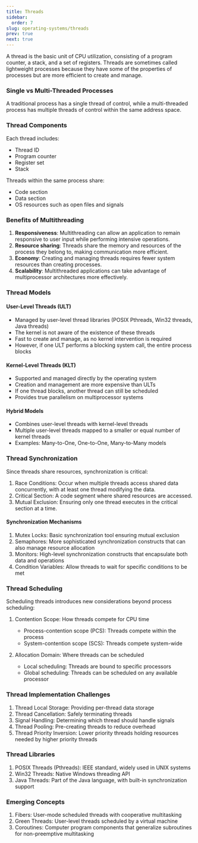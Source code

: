 ```yaml
---
title: Threads
sidebar:
  order: 7
slug: operating-systems/threads
prev: true
next: true
---
```


A thread is the basic unit of CPU utilization, consisting of a program counter, a stack, and a set of registers. Threads are sometimes called lightweight processes because they have some of the properties of processes but are more efficient to create and manage.

### Single vs Multi-Threaded Processes

A traditional process has a single thread of control, while a multi-threaded process has multiple threads of control within the same address space.

### Thread Components

Each thread includes:

- Thread ID
- Program counter
- Register set
- Stack

Threads within the same process share:

- Code section
- Data section
- OS resources such as open files and signals

### Benefits of Multithreading

1. **Responsiveness**: Multithreading can allow an application to remain responsive to user input while performing intensive operations.
2. **Resource sharing**: Threads share the memory and resources of the process they belong to, making communication more efficient.
3. **Economy**: Creating and managing threads requires fewer system resources than creating processes.
4. **Scalability**: Multithreaded applications can take advantage of multiprocessor architectures more effectively.

### Thread Models

#### User-Level Threads (ULT)

- Managed by user-level thread libraries (POSIX Pthreads, Win32 threads, Java threads)
- The kernel is not aware of the existence of these threads
- Fast to create and manage, as no kernel intervention is required
- However, if one ULT performs a blocking system call, the entire process blocks

#### Kernel-Level Threads (KLT)

- Supported and managed directly by the operating system
- Creation and management are more expensive than ULTs
- If one thread blocks, another thread can still be scheduled
- Provides true parallelism on multiprocessor systems

#### Hybrid Models

- Combines user-level threads with kernel-level threads
- Multiple user-level threads mapped to a smaller or equal number of kernel threads
- Examples: Many-to-One, One-to-One, Many-to-Many models

### Thread Synchronization

Since threads share resources, synchronization is critical:

1. Race Conditions: Occur when multiple threads access shared data concurrently, with at least one thread modifying the data.
2. Critical Section: A code segment where shared resources are accessed.
3. Mutual Exclusion: Ensuring only one thread executes in the critical section at a time.

#### Synchronization Mechanisms

1. Mutex Locks: Basic synchronization tool ensuring mutual exclusion
2. Semaphores: More sophisticated synchronization constructs that can also manage resource allocation
3. Monitors: High-level synchronization constructs that encapsulate both data and operations
4. Condition Variables: Allow threads to wait for specific conditions to be met

### Thread Scheduling

Scheduling threads introduces new considerations beyond process scheduling:

1. Contention Scope: How threads compete for CPU time
   - Process-contention scope (PCS): Threads compete within the process
   - System-contention scope (SCS): Threads compete system-wide

2. Allocation Domain: Where threads can be scheduled
   - Local scheduling: Threads are bound to specific processors
   - Global scheduling: Threads can be scheduled on any available processor

### Thread Implementation Challenges

1. Thread Local Storage: Providing per-thread data storage
2. Thread Cancellation: Safely terminating threads
3. Signal Handling: Determining which thread should handle signals
4. Thread Pooling: Pre-creating threads to reduce overhead
5. Thread Priority Inversion: Lower priority threads holding resources needed by higher priority threads

### Thread Libraries

1. POSIX Threads (Pthreads): IEEE standard, widely used in UNIX systems
2. Win32 Threads: Native Windows threading API
3. Java Threads: Part of the Java language, with built-in synchronization support

### Emerging Concepts

1. Fibers: User-mode scheduled threads with cooperative multitasking
2. Green Threads: User-level threads scheduled by a virtual machine
3. Coroutines: Computer program components that generalize subroutines for non-preemptive multitasking
